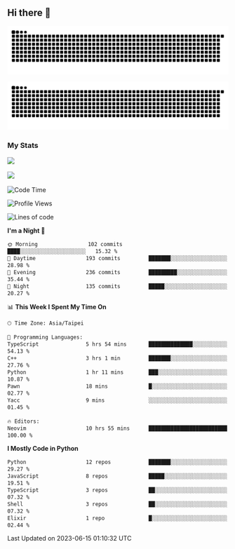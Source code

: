 ## Hi there 👋

<div align="center">

![GitHub Snake Light](https://raw.githubusercontent.com/CSY54/CSY54/snake/github-snake.svg#gh-light-mode-only)

![GitHub Snake dark](https://raw.githubusercontent.com/CSY54/CSY54/snake/github-snake-dark.svg#gh-dark-mode-only)

</div>

### My Stats

![](https://github-readme-stats.vercel.app/api?username=CSY54&theme=nord&show_icons=true)

![](https://github-readme-stats.vercel.app/api/top-langs/?username=CSY54&theme=nord&layout=compact&card_width=445)

<!--START_SECTION:waka-->
![Code Time](http://img.shields.io/badge/Code%20Time-1%2C714%20hrs%2053%20mins-blue)

![Profile Views](http://img.shields.io/badge/Profile%20Views-0-blue)

![Lines of code](https://img.shields.io/badge/From%20Hello%20World%20I%27ve%20Written-451.9%20thousand%20lines%20of%20code-blue)

**I'm a Night 🦉** 

```text
🌞 Morning                102 commits         ████░░░░░░░░░░░░░░░░░░░░░   15.32 % 
🌆 Daytime                193 commits         ███████░░░░░░░░░░░░░░░░░░   28.98 % 
🌃 Evening                236 commits         █████████░░░░░░░░░░░░░░░░   35.44 % 
🌙 Night                  135 commits         █████░░░░░░░░░░░░░░░░░░░░   20.27 % 
```


📊 **This Week I Spent My Time On** 

```text
🕑︎ Time Zone: Asia/Taipei

💬 Programming Languages: 
TypeScript               5 hrs 54 mins       ██████████████░░░░░░░░░░░   54.13 % 
C++                      3 hrs 1 min         ███████░░░░░░░░░░░░░░░░░░   27.76 % 
Python                   1 hr 11 mins        ███░░░░░░░░░░░░░░░░░░░░░░   10.87 % 
Pawn                     18 mins             █░░░░░░░░░░░░░░░░░░░░░░░░   02.77 % 
Yacc                     9 mins              ░░░░░░░░░░░░░░░░░░░░░░░░░   01.45 % 

🔥 Editors: 
Neovim                   10 hrs 55 mins      █████████████████████████   100.00 % 
```

**I Mostly Code in Python** 

```text
Python                   12 repos            ███████░░░░░░░░░░░░░░░░░░   29.27 % 
JavaScript               8 repos             █████░░░░░░░░░░░░░░░░░░░░   19.51 % 
TypeScript               3 repos             ██░░░░░░░░░░░░░░░░░░░░░░░   07.32 % 
Shell                    3 repos             ██░░░░░░░░░░░░░░░░░░░░░░░   07.32 % 
Elixir                   1 repo              █░░░░░░░░░░░░░░░░░░░░░░░░   02.44 % 
```




 Last Updated on 2023-06-15 01:10:32 UTC
<!--END_SECTION:waka-->

<!--
**CSY54/CSY54** is a ✨ _special_ ✨ repository because its `README.md` (this file) appears on your GitHub profile.

Here are some ideas to get you started:

- 🔭 I’m currently working on ...
- 🌱 I’m currently learning ...
- 👯 I’m looking to collaborate on ...
- 🤔 I’m looking for help with ...
- 💬 Ask me about ...
- 📫 How to reach me: ...
- 😄 Pronouns: ...
- ⚡ Fun fact: ...
-->

